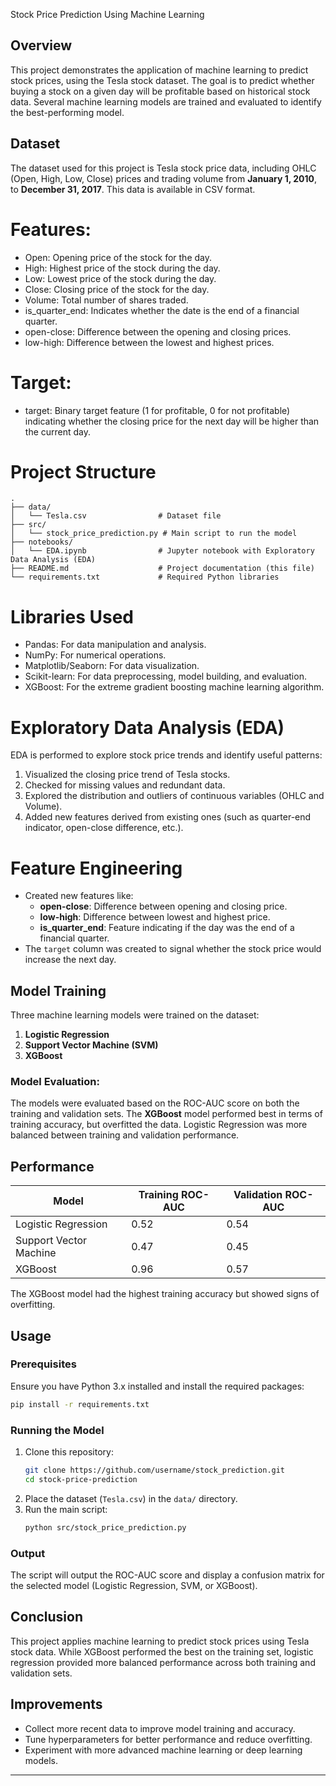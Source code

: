  Stock Price Prediction Using Machine Learning

## Overview
This project demonstrates the application of machine learning to predict stock prices, using the Tesla stock dataset. The goal is to predict whether buying a stock on a given day will be profitable based on historical stock data. Several machine learning models are trained and evaluated to identify the best-performing model.

## Dataset
The dataset used for this project is Tesla stock price data, including OHLC (Open, High, Low, Close) prices and trading volume from **January 1, 2010**, to **December 31, 2017**. This data is available in CSV format.

# Features:
- Open: Opening price of the stock for the day.
- High: Highest price of the stock during the day.
- Low: Lowest price of the stock during the day.
- Close: Closing price of the stock for the day.
- Volume: Total number of shares traded.
- is_quarter_end: Indicates whether the date is the end of a financial quarter.
- open-close: Difference between the opening and closing prices.
- low-high: Difference between the lowest and highest prices.

# Target:
- target: Binary target feature (1 for profitable, 0 for not profitable) indicating whether the closing price for the next day will be higher than the current day.

# Project Structure
```
.
├── data/
│   └── Tesla.csv                # Dataset file
├── src/
│   └── stock_price_prediction.py # Main script to run the model
├── notebooks/
│   └── EDA.ipynb                # Jupyter notebook with Exploratory Data Analysis (EDA)
├── README.md                    # Project documentation (this file)
└── requirements.txt             # Required Python libraries
```

# Libraries Used
- Pandas: For data manipulation and analysis.
- NumPy: For numerical operations.
- Matplotlib/Seaborn: For data visualization.
- Scikit-learn: For data preprocessing, model building, and evaluation.
- XGBoost: For the extreme gradient boosting machine learning algorithm.

# Exploratory Data Analysis (EDA)
EDA is performed to explore stock price trends and identify useful patterns:
1. Visualized the closing price trend of Tesla stocks.
2. Checked for missing values and redundant data.
3. Explored the distribution and outliers of continuous variables (OHLC and Volume).
4. Added new features derived from existing ones (such as quarter-end indicator, open-close difference, etc.).

# Feature Engineering
- Created new features like:
  - **open-close**: Difference between opening and closing price.
  - **low-high**: Difference between lowest and highest price.
  - **is_quarter_end**: Feature indicating if the day was the end of a financial quarter.
- The `target` column was created to signal whether the stock price would increase the next day.

## Model Training
Three machine learning models were trained on the dataset:
1. **Logistic Regression**
2. **Support Vector Machine (SVM)**
3. **XGBoost**

### Model Evaluation:
The models were evaluated based on the ROC-AUC score on both the training and validation sets. The **XGBoost** model performed best in terms of training accuracy, but overfitted the data. Logistic Regression was more balanced between training and validation performance.

## Performance
| Model                 | Training ROC-AUC | Validation ROC-AUC |
|-----------------------|------------------|--------------------|
| Logistic Regression    | 0.52             | 0.54               |
| Support Vector Machine | 0.47             | 0.45               |
| XGBoost               | 0.96             | 0.57               |

The XGBoost model had the highest training accuracy but showed signs of overfitting.

## Usage
### Prerequisites
Ensure you have Python 3.x installed and install the required packages:
```bash
pip install -r requirements.txt
```

### Running the Model
1. Clone this repository:
   ```bash
   git clone https://github.com/username/stock_prediction.git
   cd stock-price-prediction
   ```
2. Place the dataset (`Tesla.csv`) in the `data/` directory.
3. Run the main script:
   ```bash
   python src/stock_price_prediction.py
   ```

### Output
The script will output the ROC-AUC score and display a confusion matrix for the selected model (Logistic Regression, SVM, or XGBoost).

## Conclusion
This project applies machine learning to predict stock prices using Tesla stock data. While XGBoost performed the best on the training set, logistic regression provided more balanced performance across both training and validation sets.

## Improvements
- Collect more recent data to improve model training and accuracy.
- Tune hyperparameters for better performance and reduce overfitting.
- Experiment with more advanced machine learning or deep learning models.

---

